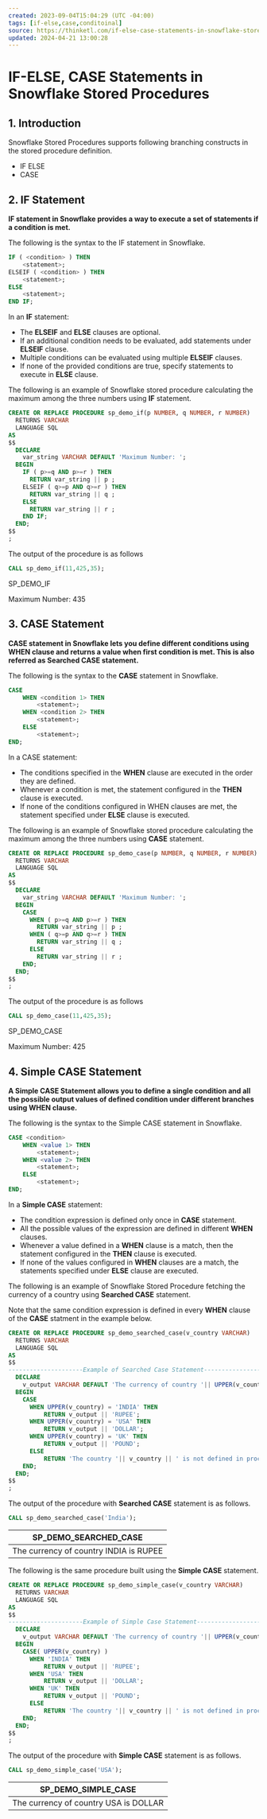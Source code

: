 ```yaml
---
created: 2023-09-04T15:04:29 (UTC -04:00)
tags: [if-else,case,conditoinal]
source: https://thinketl.com/if-else-case-statements-in-snowflake-stored-procedures/
updated: 2024-04-21 13:00:28
---
```


# IF-ELSE, CASE Statements in Snowflake Stored Procedures


## 1. Introduction

Snowflake Stored Procedures supports following branching constructs in the stored procedure definition.

-   IF ELSE
-   CASE

## 2. IF Statement

**IF statement in Snowflake provides a way to execute a set of statements if a condition is met.**

The following is the syntax to the IF statement in Snowflake.

```sql
IF ( <condition> ) THEN
    <statement>;
ELSEIF ( <condition> ) THEN
    <statement>;
ELSE
    <statement>;
END IF;
```

In an **IF** statement:

- The **ELSEIF** and **ELSE** clauses are optional.
- If an additional condition needs to be evaluated, add statements under **ELSEIF** clause.
- Multiple conditions can be evaluated using multiple **ELSEIF** clauses.
- If none of the provided conditions are true, specify statements to execute in **ELSE** clause.

The following is an example of Snowflake stored procedure calculating the maximum among the three numbers using **IF** statement.

```sql
CREATE OR REPLACE PROCEDURE sp_demo_if(p NUMBER, q NUMBER, r NUMBER)
  RETURNS VARCHAR
  LANGUAGE SQL
AS
$$
  DECLARE
    var_string VARCHAR DEFAULT 'Maximum Number: ';
  BEGIN
    IF ( p>=q AND p>=r ) THEN
      RETURN var_string || p ;
    ELSEIF ( q>=p AND q>=r ) THEN
      RETURN var_string || q ;
    ELSE
      RETURN var_string || r ;
    END IF;
  END;
$$
;
```

The output of the procedure is as follows

```sql
CALL sp_demo_if(11,425,35);
```


SP_DEMO_IF

Maximum Number: 435

## 3. CASE Statement

**CASE statement in Snowflake lets you define different conditions using WHEN clause and returns a value when first condition is met. This is also referred as Searched CASE statement.**

The following is the syntax to the **CASE** statement in Snowflake.

```sql
CASE
    WHEN <condition 1> THEN
        <statement>;
    WHEN <condition 2> THEN
        <statement>;
    ELSE
        <statement>;
END;
```

In a CASE statement:

-   The conditions specified in the **WHEN** clause are executed in the order they are defined.
-   Whenever a condition is met, the statement configured in the **THEN** clause is executed.
-   If none of the conditions configured in WHEN clauses are met, the statement specified under **ELSE** clause is executed.

The following is an example of Snowflake stored procedure calculating the maximum among the three numbers using **CASE** statement.

```sql
CREATE OR REPLACE PROCEDURE sp_demo_case(p NUMBER, q NUMBER, r NUMBER)
  RETURNS VARCHAR
  LANGUAGE SQL
AS
$$
  DECLARE
    var_string VARCHAR DEFAULT 'Maximum Number: ';
  BEGIN
    CASE
      WHEN ( p>=q AND p>=r ) THEN
        RETURN var_string || p ;
      WHEN ( q>=p AND q>=r ) THEN
        RETURN var_string || q ;
      ELSE
        RETURN var_string || r ;
    END;
  END;
$$
;
```

The output of the procedure is as follows

```sql
CALL sp_demo_case(11,425,35);
```

 SP_DEMO_CASE
 
 Maximum Number: 425


## 4. Simple CASE Statement

**A Simple CASE Statement allows you to define a single condition and all the possible output values of defined condition under different branches using WHEN clause.**

The following is the syntax to the Simple CASE statement in Snowflake.

```sql
CASE <condition>
    WHEN <value 1> THEN
        <statement>;
    WHEN <value 2> THEN
        <statement>;
    ELSE
        <statement>;
END;
```

In a **Simple CASE** statement:

- The condition expression is defined only once in **CASE** statement.
- All the possible values of the expression are defined in different **WHEN** clauses.
- Whenever a value defined in a **WHEN** clause is a match, then the statement configured in the **THEN** clause is executed.
- If none of the values configured in **WHEN** clauses are a match, the statements specified under **ELSE** clause are executed.

The following is an example of Snowflake Stored Procedure fetching the currency of a country using **Searched CASE** statement.

Note that the same condition expression is defined in every **WHEN** clause of the **CASE** statment in the example below.

```sql
CREATE OR REPLACE PROCEDURE sp_demo_searched_case(v_country VARCHAR)
  RETURNS VARCHAR
  LANGUAGE SQL
AS
$$
---------------------Example of Searched Case Statement---------------------
  DECLARE
    v_output VARCHAR DEFAULT 'The currency of country '|| UPPER(v_country) || ' is ';
  BEGIN
    CASE
      WHEN UPPER(v_country) = 'INDIA' THEN
          RETURN v_output || 'RUPEE';
      WHEN UPPER(v_country) = 'USA' THEN
          RETURN v_output || 'DOLLAR';
      WHEN UPPER(v_country) = 'UK' THEN
          RETURN v_output || 'POUND';
      ELSE
          RETURN 'The country '|| v_country || ' is not defined in procedure';
    END;
  END;
$$
;
```

The output of the procedure with **Searched CASE** statement is as follows.

```sql
CALL sp_demo_searched_case('India');
```


|SP_DEMO_SEARCHED_CASE|
|-|
|The currency of country INDIA is RUPEE|

The following is the same procedure built using the **Simple CASE** statement.

```sql
CREATE OR REPLACE PROCEDURE sp_demo_simple_case(v_country VARCHAR)
  RETURNS VARCHAR
  LANGUAGE SQL
AS
$$
---------------------Example of Simple Case Statement---------------------
  DECLARE
    v_output VARCHAR DEFAULT 'The currency of country '|| UPPER(v_country) || ' is ';
  BEGIN
    CASE( UPPER(v_country) )
      WHEN 'INDIA' THEN
          RETURN v_output || 'RUPEE';
      WHEN 'USA' THEN
          RETURN v_output || 'DOLLAR';
      WHEN 'UK' THEN
          RETURN v_output || 'POUND';
      ELSE
          RETURN 'The country '|| v_country || ' is not defined in procedure';
    END;
  END;
$$
;
```

The output of the procedure with **Simple CASE** statement is as follows.

```sql
CALL sp_demo_simple_case('USA');
```


|SP_DEMO_SIMPLE_CASE|
|-|
|The currency of country USA is DOLLAR|
